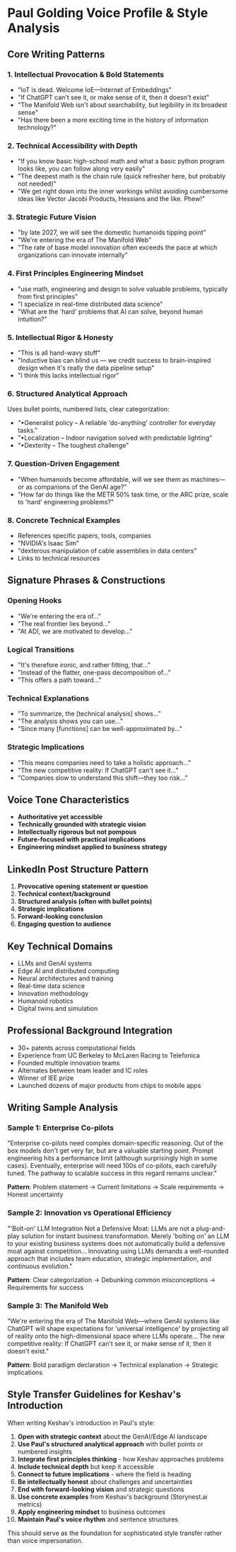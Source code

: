 # Paul Golding Voice Profile & Style Analysis

## Core Writing Patterns

### 1. Intellectual Provocation & Bold Statements
- "IoT is dead. Welcome IoE—Internet of Embeddings"
- "If ChatGPT can't see it, or make sense of it, then it doesn't exist"
- "The Manifold Web isn't about searchability, but legibility in its broadest sense"
- "Has there been a more exciting time in the history of information technology?"

### 2. Technical Accessibility with Depth
- "If you know basic high-school math and what a basic python program looks like, you can follow along very easily"
- "The deepest math is the chain rule (quick refresher here, but probably not needed)"
- "We get right down into the inner workings whilst avoiding cumbersome ideas like Vector Jacobi Products, Hessians and the like. Phew!"

### 3. Strategic Future Vision
- "by late 2027, we will see the domestic humanoids tipping point"
- "We're entering the era of The Manifold Web"
- "The rate of base model innovation often exceeds the pace at which organizations can innovate internally"

### 4. First Principles Engineering Mindset
- "use math, engineering and design to solve valuable problems, typically from first principles"
- "I specialize in real-time distributed data science"
- "What are the 'hard' problems that AI can solve, beyond human intuition?"

### 5. Intellectual Rigor & Honesty
- "This is all hand-wavy stuff"
- "Inductive bias can blind us — we credit success to brain-inspired design when it's really the data pipeline setup"
- "I think this lacks intellectual rigor"

### 6. Structured Analytical Approach
Uses bullet points, numbered lists, clear categorization:
- "•Generalist policy – A reliable 'do-anything' controller for everyday tasks."
- "•Localization – Indoor navigation solved with predictable lighting"
- "•Dexterity – The toughest challenge"

### 7. Question-Driven Engagement
- "When humanoids become affordable, will we see them as machines—or as companions of the GenAI age?"
- "How far do things like the METR 50% task time, or the ARC prize, scale to 'hard' engineering problems?"

### 8. Concrete Technical Examples
- References specific papers, tools, companies
- "NVIDIA's Isaac Sim"
- "dexterous manipulation of cable assemblies in data centers"
- Links to technical resources

## Signature Phrases & Constructions

### Opening Hooks
- "We're entering the era of..."
- "The real frontier lies beyond..."
- "At ADI, we are motivated to develop..."

### Logical Transitions
- "It's therefore ironic, and rather fitting, that..."
- "Instead of the flatter, one-pass decomposition of..."
- "This offers a path toward..."

### Technical Explanations
- "To summarize, the [technical analysis] shows..."
- "The analysis shows you can use..."
- "Since many [functions] can be well-approximated by..."

### Strategic Implications
- "This means companies need to take a holistic approach..."
- "The new competitive reality: If ChatGPT can't see it..."
- "Companies slow to understand this shift—they too risk..."

## Voice Tone Characteristics
- **Authoritative yet accessible**
- **Technically grounded with strategic vision** 
- **Intellectually rigorous but not pompous**
- **Future-focused with practical implications**
- **Engineering mindset applied to business strategy**

## LinkedIn Post Structure Pattern
1. **Provocative opening statement or question**
2. **Technical context/background**
3. **Structured analysis (often with bullet points)**
4. **Strategic implications**
5. **Forward-looking conclusion**
6. **Engaging question to audience**

## Key Technical Domains
- LLMs and GenAI systems
- Edge AI and distributed computing
- Neural architectures and training
- Real-time data science
- Innovation methodology
- Humanoid robotics
- Digital twins and simulation

## Professional Background Integration
- 30+ patents across computational fields
- Experience from UC Berkeley to McLaren Racing to Telefonica
- Founded multiple innovation teams
- Alternates between team leader and IC roles
- Winner of IEE prize
- Launched dozens of major products from chips to mobile apps

## Writing Sample Analysis

### Sample 1: Enterprise Co-pilots
"Enterprise co-pilots need complex domain-specific reasoning. Out of the box models don't get very far, but are a valuable starting point. Prompt engineering hits a performance limit (although surprisingly high in some cases). Eventually, enterprise will need 100s of co-pilots, each carefully tuned. The pathway to scalable success in this regard remains unclear."

**Pattern**: Problem statement → Current limitations → Scale requirements → Honest uncertainty

### Sample 2: Innovation vs Operational Efficiency  
"'Bolt-on' LLM Integration Not a Defensive Moat: LLMs are not a plug-and-play solution for instant business transformation. Merely 'bolting on' an LLM to your existing business systems does not automatically build a defensive moat against competition... Innovating using LLMs demands a well-rounded approach that includes team education, strategic implementation, and continuous evolution."

**Pattern**: Clear categorization → Debunking common misconceptions → Requirements for success

### Sample 3: The Manifold Web
"We're entering the era of The Manifold Web—where GenAI systems like ChatGPT will shape expectations for 'universal intelligence' by projecting all of reality onto the high-dimensional space where LLMs operate... The new competitive reality: If ChatGPT can't see it, or make sense of it, then it doesn't exist."

**Pattern**: Bold paradigm declaration → Technical explanation → Strategic implications

## Style Transfer Guidelines for Keshav's Introduction

When writing Keshav's introduction in Paul's style:

1. **Open with strategic context** about the GenAI/Edge AI landscape
2. **Use Paul's structured analytical approach** with bullet points or numbered insights
3. **Integrate first principles thinking** - how Keshav approaches problems
4. **Include technical depth** but keep it accessible
5. **Connect to future implications** - where the field is heading
6. **Be intellectually honest** about challenges and uncertainties
7. **End with forward-looking vision** and strategic questions
8. **Use concrete examples** from Keshav's background (Storynest.ai metrics)
9. **Apply engineering mindset** to business outcomes
10. **Maintain Paul's voice rhythm** and sentence structures

This should serve as the foundation for sophisticated style transfer rather than voice impersonation.